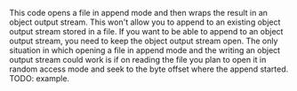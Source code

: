 This code opens a file in append mode and then wraps the result in an object output stream. This won't allow you to append to an existing object output stream stored in a file. If you want to be able to append to an object output stream, you need to keep the object output stream open. The only situation in which opening a file in append mode and the writing an object output stream could work is if on reading the file you plan to open it in random access mode and seek to the byte offset where the append started.  TODO: example.